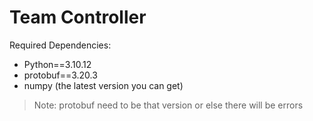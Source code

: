 # Team Controller
Required Dependencies:
 - Python==3.10.12
 - protobuf==3.20.3
 - numpy (the latest version you can get)
> Note: protobuf need to be that version or else there will be errors
